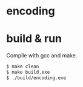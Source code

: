 # encoding


# build & run
Compile with gcc and make.

```bash
$ make clean
$ make build.exe
$ ./build/encoding.exe
```
